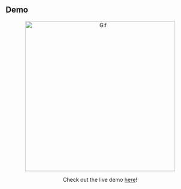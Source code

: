## Demo
<div id="header" align="center">
<img src="https://media.giphy.com/media/v1.Y2lkPTc5MGI3NjExa3FzbGd4MTYxZGV0eWc3NnczeXFlazN2cTl3Nzdzd3hyOGxuc3NkbyZlcD12MV9pbnRlcm5hbF9naWZfYnlfaWQmY3Q9Zw/hXIFj18RB2uaj5HQj5/giphy-downsized-large.gif" alt="Gif" width="400" height="auto">




Check out the live demo [here](https://mellow-talk-fun-language-app.vercel.app/)! </div>
